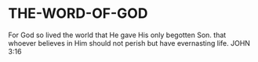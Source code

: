 THE-WORD-OF-GOD
===============

For God so lived the world that He gave His only begotten Son. that whoever believes in Him should not perish but have evernasting life. JOHN 3:16
